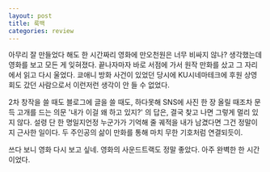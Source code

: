```yaml
---
layout: post
title: 룩백
categories: review
---
```


아무리 잘 만들었다 해도 한 시간짜리 영화에 만오천원은 너무 비싸지 않나? 생각했는데 영화를 보고 모든 게 잊혀졌다. 끝나자마자 바로 서점에 가서 원작 만화를 샀고 그 자리에서 읽고 다시 울었다. 쿄애니 방화 사건이 있었던 당시에 KU시네마테크에 후원 상영회도 갔던 사람으로서 이런저런 생각이 안 들 수 없었다.

2차 창작을 쓸 때도 블로그에 글을 쓸 때도, 하다못해 SNS에 사진 한 장 올릴 때조차 문득 고개를 드는 의문 '내가 이걸 왜 하고 있지?' 의 답은, 결국 찾고 나면 그렇게 멀리 있지 않다. 설령 단 한 명일지언정 누군가가 기억해 줄 궤적을 내가 남겼다면 그건 정말이지 근사한 일이다. 두 주인공의 삶이 만화를 통해 마치 무한 기호처럼 연결되듯이. 

쓰다 보니 영화 다시 보고 싶네. 영화의 사운드트랙도 정말 좋았다. 아주 완벽한 한 시간이었다. 